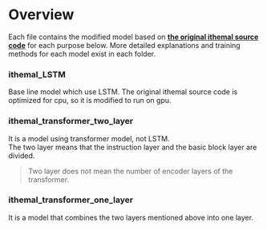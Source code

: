 # Overview
Each file contains the modified model based on [**the original ithemal source code**](https://github.com/ithemal/Ithemal)  for each purpose below.
More detailed explanations and training methods for each model exist in each folder.  
   
### ithemal_LSTM
Base line model which use LSTM.
The original ithemal source code is optimized for cpu, so it is modified to run on gpu.
  
### ithemal_transformer_two_layer
It is a model using transformer model, not LSTM.  
The two layer means that the instruction layer and the basic block layer are divided.  
>   Two layer does not mean the number of encoder layers of the transformer.
    
### ithemal_transformer_one_layer
It is a model that combines the two layers mentioned above into one layer.
